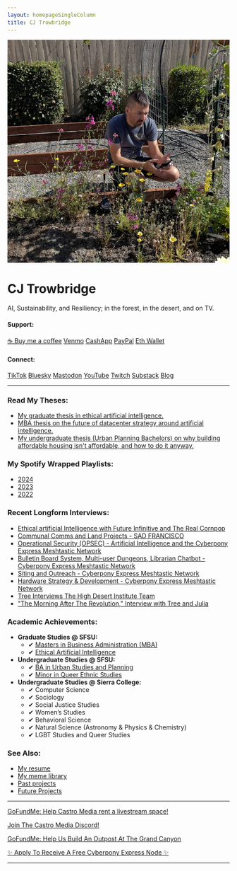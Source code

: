 ```yaml
---
layout: homepageSingleColumn
title: CJ Trowbridge
---
```


<img src="/cj.jpg" class="photo" alt="CJ Trowbridge">


# CJ Trowbridge

AI, Sustainability, and Resiliency; in the forest, in the desert, and on TV.

#### Support:  
<a class="btn btn-buymeacoffee" href="https://buymeacoffee.com/cjtrowbridge">☕ Buy me a coffee</a> 
<a class="btn btn-venmo" href="https://venmo.com/u/cjtrowbridge"><i class="fa-brands fa-venmo"></i> Venmo</a> 
<a class="btn btn-cashapp" href="https://cash.app/$cjtrowbridge"><i class="fa-brands fa-cashapp"></i> CashApp</a> 
<a class="btn btn-paypal" href="https://www.paypal.com/paypalme/cjtrowbridge"><i class="fa-brands fa-paypal"></i> PayPal</a> 
<a class="btn btn-crypto" href="https://etherscan.io/address/0xf9988ed19214b0fff5ae539c080e83e3f3846dca">Eth Wallet</a> 

#### Connect:  
<a class="btn btn-tiktok" href="https://www.tiktok.com/@cjtrowbridge"><i class="fa-brands fa-tiktok"></i> TikTok</a> 
<a class="btn btn-bluesky" href="https://bsky.app/profile/cjtrowbridge.com"><i class="fa-brands fa-bluesky"></i> Bluesky</a> 
<a class="btn btn-mastodon" href="https://mastodon.social/@cjtrowbridge"><i class="fa-brands fa-mastodon"></i> Mastodon</a> 
<a class="btn btn-youtube" href="https://www.youtube.com/@CJTrowbridge"><i class="fa-brands fa-youtube"></i> YouTube</a> 
<a class="btn btn-twitch" href="https://www.twitch.tv/cjtrowbridge"><i class="fa-brands fa-twitch"></i> Twitch</a> 
<a class="btn btn-substack" href="https://cjtrowbridge.substack.com/"><i class="fa-solid fa-envelope"></i> Substack</a> 
<a class="btn btn-primary" href="https://blog.cjtrowbridge.com">Blog</a> 

---

### Read My Theses:

- [My graduate thesis in ethical artificial intelligence.](https://cjtrowbridge.com/2024-05-17_-_The_Illusion_of_Understanding_-_Deconstructing_AI_Metaphors.pdf)
- [MBA thesis on the future of datacenter strategy around artificial intelligence.](https://cjtrowbridge.com/2024-03-16_-_NVIDIA_Comprehensive_Analysis_And_Strategic_Recommendations.pdf)
- [My undergraduate thesis (Urban Planning Bachelors) on why building affordable housing isn't affordable, and how to do it anyway.](https://cjtrowbridge.com/2020-05-12-Why-Building-Affordable-Housing-Isn’t-Affordable,-And-How-To-Do-It-Anyway.pdf)


### My Spotify Wrapped Playlists:
  - [2024](https://open.spotify.com/playlist/37i9dQZF1FoC8yzta57ODa?si=a40f9062a6164353)  
  - [2023](https://open.spotify.com/playlist/37i9dQZF1Fa4gmZHP5ndnU?si=614199c294a14536)  
  - [2022](https://open.spotify.com/playlist/37i9dQZF1F0sijgNaJdgit?si=azUYm-ktR8-449aC4OPJvA)

### Recent Longform Interviews:
  - [Ethical artificial Intelligence with Future Infinitive and The Real Cornpop](https://www.youtube.com/watch?v=RUmM1ymH9fg)
  - [Communal Comms and Land Projects - SAD FRANCISCO](https://www.youtube.com/watch?v=_j0FikDdEn4)
  - [Operational Security (OPSEC) - Artificial Intelligence and the Cyberpony Express Meshtastic Network](https://www.youtube.com/watch?v=z5k--VjGQjA)
  - [Bulletin Board System, Multi-user Dungeons, Librarian Chatbot - Cyberpony Express Meshtastic Network](https://www.youtube.com/watch?v=3gRCj5V-8wc)
  - [Siting and Outreach - Cyberpony Express Meshtastic Network](https://www.youtube.com/watch?v=zCB9deVyMq8)
  - [Hardware Strategy & Development - Cyberpony Express Meshtastic Network](https://www.youtube.com/watch?v=1Sw1WCDngTA)
  - [Tree Interviews The High Desert Institute Team](https://www.youtube.com/watch?v=S5tMgXwA6uk)  
  - ["The Morning After The Revolution," Interview with Tree and Julia](https://www.youtube.com/watch?v=wquTY4jIz20)

### Academic Achievements:
  - **Graduate Studies @ SFSU:**  
    - ✔ [Masters in Business Administration (MBA)](https://cob.sfsu.edu/graduate-programs/mba)  
    - ✔ [Ethical Artificial Intelligence](https://cob.sfsu.edu/management/certificate/ai-ethics)
  - **Undergraduate Studies @ SFSU:**  
    - ✔ [BA in Urban Studies and Planning](http://bulletin.sfsu.edu/colleges/health-social-sciences/urban-studies-planning/)  
    - ✔ [Minor in Queer Ethnic Studies](http://bulletin.sfsu.edu/colleges/ethnic-studies/race-resistance-studies/minor-queer-ethnic-studies/)
  - **Undergraduate Studies @ Sierra College:**  
    - ✔ Computer Science  
    - ✔ Sociology  
    - ✔ Social Justice Studies  
    - ✔ Women’s Studies  
    - ✔ Behavioral Science  
    - ✔ Natural Science (Astronomy & Physics & Chemistry)  
    - ✔ LGBT Studies and Queer Studies

### See Also:  
  - [My resume](https://cjtrowbridge.com/resume)  
  - [My meme library](https://memes.cjtrowbridge.com/)  
  - [Past projects](https://cjtrowbridge.com/projects/past/)
  - [Future Projects](https://cjtrowbridge.com/projects/future/)



<hr>

<p><a href="https://www.gofundme.com/f/aucfwq-support-castro-media-amplify-underrepresented-voice" class="btn btn-gofundme"><i class="fa-solid fa-hand-holding-dollar"></i> GoFundMe: Help Castro Media rent a livestream space!</a></p>
<p><a href="https://discord.gg/PN44RjReUA" class="btn btn-gofundme"><i class="fa-brands fa-discord"></i> Join The Castro Media Discord!</a></p>
<p><a href="https://www.gofundme.com/f/build-a-foundation-for-the-survival-of-humanity" class="btn btn-gofundme"><i class="fa-solid fa-hand-holding-dollar"></i> GoFundMe: Help Us Build An Outpost At The Grand Canyon</a></p>
<p><a href="https://forms.gle/UZgQiUNzm8q1dmNfA" class="btn btn-success">✨ Apply To Receive A Free Cyberpony Express Node ✨</a></p>

<hr>